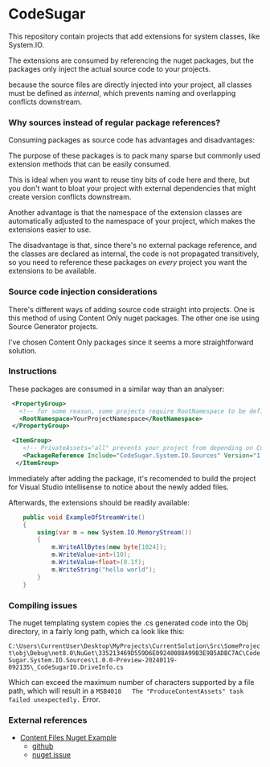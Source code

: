 # CodeSugar

This repository contain projects that add extensions for system classes, like System.IO.

The extensions are consumed by referencing the nuget packages, but the packages only inject the actual source code to your projects.

because the source files are directly injected into your project, all classes must be defined as _internal_, which prevents naming and overlapping conflicts downstream.

### Why sources instead of regular package references?

Consuming packages as source code has advantages and disadvantages:

The purpose of these packages is to pack many sparse but commonly used extension methods that can be easily consumed.

This is ideal when you want to reuse tiny bits of code here and there, but you don't want to bloat your project with external dependencies that might create version conflicts downstream.

Another advantage is that the namespace of the extension classes are automatically adjusted to the namespace of your project, which makes the extensions easier to use.

The disadvantage is that, since there's no external package reference, and the classes are declared as internal, the code is not propagated transitively, so you need to reference these packages on _every_ project you want the extensions to be available.

### Source code injection considerations

There's different ways of adding source code straight into projects. One is this method of using Content Only nuget packages. The other one ise using Source Generator projects.

I've chosen Content Only packages since it seems a more straightforward solution.

### Instructions

These packages are consumed in a similar way than an analyser:

```xml
 <PropertyGroup>
   <!-- for some reason, some projects require RootNamespace to be defined, in order for the templates to be applied. -->
   <RootNamespace>YourProjectNamespace</RootNamespace> 
 </PropertyGroup>

 <ItemGroup>
    <!-- PrivateAssets="all" prevents your project from depending on CodeSugar packages, in the same way analyzers do. -->
    <PackageReference Include="CodeSugar.System.IO.Sources" Version="1.0.0-Preview-20240105-084731" PrivateAssets="all" />
  </ItemGroup>
```

Immediately after adding the package, it's recomended to build the project for Visual Studio intellisense to notice about the newly added files.

Afterwards, the extensions should be readily available:

```c#
    public void ExampleOfStreamWrite()
    {
        using(var m = new System.IO.MemoryStream())
        {
            m.WriteAllBytes(new byte[1024]);
            m.WriteValue<int>(10);
            m.WriteValue<float>(0.1f);
            m.WriteString("hello world");
        }
    }
```

### Compiling issues

The nuget templating system copies the .cs generated code into the Obj directory, in a fairly long path, which ca look like this:

```C:\Users\CurrentUser\Desktop\MyProjects\CurrentSolution\Src\SomeProject\obj\Debug\net8.0\NuGet\335213469D559D6E09240088A99B3E9B5ADBC7AC\CodeSugar.System.IO.Sources\1.0.0-Preview-20240119-092135\_CodeSugarIO.DriveInfo.cs```

Which can exceed the maximum number of characters supported by a file path, which will result in a ```MSB4018	The "ProduceContentAssets" task failed unexpectedly.``` Error.


### External references

- [Content Files Nuget Example](https://www.nuget.org/packages/ContentFilesExample)
  - [github](https://github.com/NuGet/Samples/tree/main/ContentFilesExample)
  - [nuget issue](https://github.com/NuGet/Home/issues/7919)





